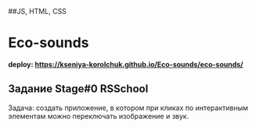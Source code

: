 ##JS, HTML, CSS
# Eco-sounds
**deploy: https://kseniya-korolchuk.github.io/Eco-sounds/eco-sounds/**

## Задание Stage#0 RSSchool
Задача: создать приложение, в котором при кликах по интерактивным элементам можно переключать изображение и звук.
